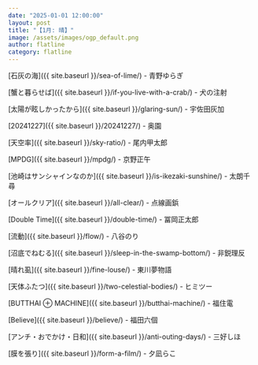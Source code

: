 ```yaml
---
date: "2025-01-01 12:00:00"
layout: post
title: "【1月: 晴】"
image: /assets/images/ogp_default.png
author: flatline
category: flatline
---
```

[石灰の海]({{ site.baseurl }}/sea-of-lime/) - 青野ゆらぎ

[蟹と暮らせば]({{ site.baseurl }}/if-you-live-with-a-crab/) - 犬の注射

[太陽が眩しかったから]({{ site.baseurl }}/glaring-sun/) - 宇佐田灰加

[20241227]({{ site.baseurl }}/20241227/) - 奥園

[天空率]({{ site.baseurl }}/sky-ratio/) - 尾内甲太郎

[MPDG]({{ site.baseurl }}/mpdg/) - 京野正午

[池崎はサンシャインなのか]({{ site.baseurl }}/is-ikezaki-sunshine/) - 太朗千尋

[オールクリア]({{ site.baseurl }}/all-clear/) - 点線画鋲

[Double Time]({{ site.baseurl }}/double-time/) - 冨岡正太郎

[流動]({{ site.baseurl }}/flow/) - 八谷のり

[沼底でねむる]({{ site.baseurl }}/sleep-in-the-swamp-bottom/) - 非鋭理反

[晴れ虱]({{ site.baseurl }}/fine-louse/) - 東川夢物語

[天体ふたつ]({{ site.baseurl }}/two-celestial-bodies/) - ヒミツー

[BUTTHAI ⊕ MACHINE]({{ site.baseurl }}/butthai-machine/) - 福住電

[Believe]({{ site.baseurl }}/believe/) - 福田六個

[アンチ・おでかけ・日和]({{ site.baseurl }}/anti-outing-days/) - 三好しほ

[膜を張り]({{ site.baseurl }}/form-a-film/) - 夕凪らこ
